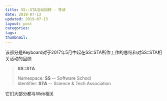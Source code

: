 ```yaml
---
title: SS::STA活动回顾 - 导读
date: 2019-07-13
updated: 2019-07-13
layout: post
categories:
tags:
thumbnail:
---
```


该部分是Keyboard对于2017年5月中起在SS::STA所作工作的总结和对SS::STA相关活动的回顾

> **SS::STA**
>
> Namespace: **SS** -- Software School  
> Identifier: **STA** -- Science & Tech Association

它们大部分都与Web相关
